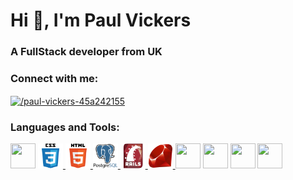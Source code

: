 <h1>Hi 👋, I'm Paul Vickers</h1>
<h3>A FullStack developer from UK</h3>

<h3 align="left">Connect with me:</h3>
<p align="left">
<a href="https://linkedin.com/in//paul-vickers-45a242155" target="blank"><img align="center" src="https://raw.githubusercontent.com/rahuldkjain/github-profile-readme-generator/master/src/images/icons/Social/linked-in-alt.svg" alt="/paul-vickers-45a242155" height="30" width="40" /></a>
</p>

<h3 align="left">Languages and Tools:</h3>
<p 

<img src="https://cdn.jsdelivr.net/gh/devicons/devicon@latest/icons/bootstrap/bootstrap-original.svg" width="40" height="40"/>          

<img src="https://cdn.jsdelivr.net/gh/devicons/devicon@latest/icons/tailwindcss/tailwindcss-original.svg" width="40" height="40"/>
          
<a href="https://www.w3schools.com/css/" target="_blank" rel="noreferrer">
<img src="https://raw.githubusercontent.com/devicons/devicon/master/icons/css3/css3-original-wordmark.svg" alt="css3" width="40" height="40"/> </a> <a href="https://www.w3.org/html/" target="_blank" rel="noreferrer"> <img src="https://raw.githubusercontent.com/devicons/devicon/master/icons/html5/html5-original-wordmark.svg" alt="html5" width="40" height="40"/> </a> <a href="https://www.postgresql.org" target="_blank" rel="noreferrer"> <img src="https://raw.githubusercontent.com/devicons/devicon/master/icons/postgresql/postgresql-original-wordmark.svg" alt="postgresql" width="40" height="40"/> </a> <a href="https://rubyonrails.org" target="_blank" rel="noreferrer"> <img src="https://raw.githubusercontent.com/devicons/devicon/master/icons/rails/rails-original-wordmark.svg" alt="rails" width="40" height="40"/> </a> <a href="https://www.ruby-lang.org/en/" target="_blank" rel="noreferrer"> <img src="https://raw.githubusercontent.com/devicons/devicon/master/icons/ruby/ruby-original.svg" alt="ruby" width="40" height="40"/> </a> 
  
<img src="https://cdn.jsdelivr.net/gh/devicons/devicon@latest/icons/javascript/javascript-original.svg" width="40" height="40"/>

<img src="https://cdn.jsdelivr.net/gh/devicons/devicon@latest/icons/react/react-original-wordmark.svg" width="40" height="40" />

<img src="https://cdn.jsdelivr.net/gh/devicons/devicon@latest/icons/prisma/prisma-original-wordmark.svg" width="40" height="40" />    

<img src="https://cdn.jsdelivr.net/gh/devicons/devicon@latest/icons/nextjs/nextjs-original-wordmark.svg" width="40" height="40"/>
                     
</p>
